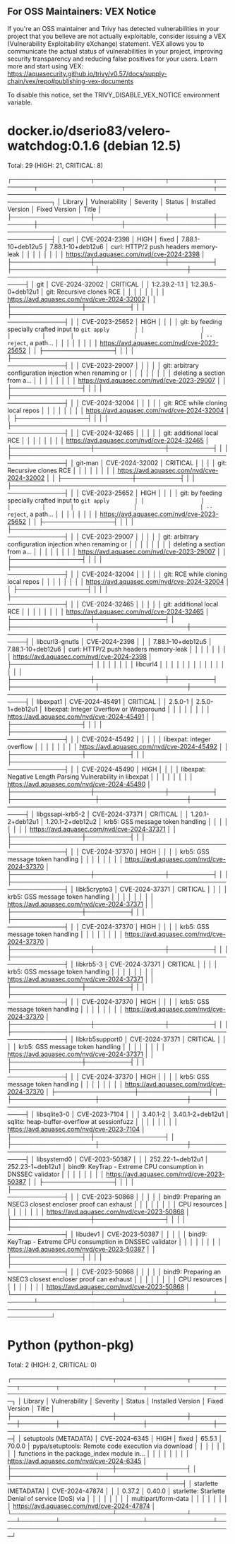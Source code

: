 
For OSS Maintainers: VEX Notice
--------------------------------
If you're an OSS maintainer and Trivy has detected vulnerabilities in your project that you believe are not actually exploitable, consider issuing a VEX (Vulnerability Exploitability eXchange) statement.
VEX allows you to communicate the actual status of vulnerabilities in your project, improving security transparency and reducing false positives for your users.
Learn more and start using VEX: https://aquasecurity.github.io/trivy/v0.57/docs/supply-chain/vex/repo#publishing-vex-documents

To disable this notice, set the TRIVY_DISABLE_VEX_NOTICE environment variable.


docker.io/dserio83/velero-watchdog:0.1.6 (debian 12.5)
======================================================
Total: 29 (HIGH: 21, CRITICAL: 8)

┌──────────────────┬────────────────┬──────────┬────────┬───────────────────┬────────────────────┬──────────────────────────────────────────────────────────────┐
│     Library      │ Vulnerability  │ Severity │ Status │ Installed Version │   Fixed Version    │                            Title                             │
├──────────────────┼────────────────┼──────────┼────────┼───────────────────┼────────────────────┼──────────────────────────────────────────────────────────────┤
│ curl             │ CVE-2024-2398  │ HIGH     │ fixed  │ 7.88.1-10+deb12u5 │ 7.88.1-10+deb12u6  │ curl: HTTP/2 push headers memory-leak                        │
│                  │                │          │        │                   │                    │ https://avd.aquasec.com/nvd/cve-2024-2398                    │
├──────────────────┼────────────────┼──────────┤        ├───────────────────┼────────────────────┼──────────────────────────────────────────────────────────────┤
│ git              │ CVE-2024-32002 │ CRITICAL │        │ 1:2.39.2-1.1      │ 1:2.39.5-0+deb12u1 │ git: Recursive clones RCE                                    │
│                  │                │          │        │                   │                    │ https://avd.aquasec.com/nvd/cve-2024-32002                   │
│                  ├────────────────┼──────────┤        │                   │                    ├──────────────────────────────────────────────────────────────┤
│                  │ CVE-2023-25652 │ HIGH     │        │                   │                    │ git: by feeding specially crafted input to `git apply        │
│                  │                │          │        │                   │                    │ --reject`, a path...                                         │
│                  │                │          │        │                   │                    │ https://avd.aquasec.com/nvd/cve-2023-25652                   │
│                  ├────────────────┤          │        │                   │                    ├──────────────────────────────────────────────────────────────┤
│                  │ CVE-2023-29007 │          │        │                   │                    │ git: arbitrary configuration injection when renaming or      │
│                  │                │          │        │                   │                    │ deleting a section from a...                                 │
│                  │                │          │        │                   │                    │ https://avd.aquasec.com/nvd/cve-2023-29007                   │
│                  ├────────────────┤          │        │                   │                    ├──────────────────────────────────────────────────────────────┤
│                  │ CVE-2024-32004 │          │        │                   │                    │ git: RCE while cloning local repos                           │
│                  │                │          │        │                   │                    │ https://avd.aquasec.com/nvd/cve-2024-32004                   │
│                  ├────────────────┤          │        │                   │                    ├──────────────────────────────────────────────────────────────┤
│                  │ CVE-2024-32465 │          │        │                   │                    │ git: additional local RCE                                    │
│                  │                │          │        │                   │                    │ https://avd.aquasec.com/nvd/cve-2024-32465                   │
├──────────────────┼────────────────┼──────────┤        │                   │                    ├──────────────────────────────────────────────────────────────┤
│ git-man          │ CVE-2024-32002 │ CRITICAL │        │                   │                    │ git: Recursive clones RCE                                    │
│                  │                │          │        │                   │                    │ https://avd.aquasec.com/nvd/cve-2024-32002                   │
│                  ├────────────────┼──────────┤        │                   │                    ├──────────────────────────────────────────────────────────────┤
│                  │ CVE-2023-25652 │ HIGH     │        │                   │                    │ git: by feeding specially crafted input to `git apply        │
│                  │                │          │        │                   │                    │ --reject`, a path...                                         │
│                  │                │          │        │                   │                    │ https://avd.aquasec.com/nvd/cve-2023-25652                   │
│                  ├────────────────┤          │        │                   │                    ├──────────────────────────────────────────────────────────────┤
│                  │ CVE-2023-29007 │          │        │                   │                    │ git: arbitrary configuration injection when renaming or      │
│                  │                │          │        │                   │                    │ deleting a section from a...                                 │
│                  │                │          │        │                   │                    │ https://avd.aquasec.com/nvd/cve-2023-29007                   │
│                  ├────────────────┤          │        │                   │                    ├──────────────────────────────────────────────────────────────┤
│                  │ CVE-2024-32004 │          │        │                   │                    │ git: RCE while cloning local repos                           │
│                  │                │          │        │                   │                    │ https://avd.aquasec.com/nvd/cve-2024-32004                   │
│                  ├────────────────┤          │        │                   │                    ├──────────────────────────────────────────────────────────────┤
│                  │ CVE-2024-32465 │          │        │                   │                    │ git: additional local RCE                                    │
│                  │                │          │        │                   │                    │ https://avd.aquasec.com/nvd/cve-2024-32465                   │
├──────────────────┼────────────────┤          │        ├───────────────────┼────────────────────┼──────────────────────────────────────────────────────────────┤
│ libcurl3-gnutls  │ CVE-2024-2398  │          │        │ 7.88.1-10+deb12u5 │ 7.88.1-10+deb12u6  │ curl: HTTP/2 push headers memory-leak                        │
│                  │                │          │        │                   │                    │ https://avd.aquasec.com/nvd/cve-2024-2398                    │
├──────────────────┤                │          │        │                   │                    │                                                              │
│ libcurl4         │                │          │        │                   │                    │                                                              │
│                  │                │          │        │                   │                    │                                                              │
├──────────────────┼────────────────┼──────────┤        ├───────────────────┼────────────────────┼──────────────────────────────────────────────────────────────┤
│ libexpat1        │ CVE-2024-45491 │ CRITICAL │        │ 2.5.0-1           │ 2.5.0-1+deb12u1    │ libexpat: Integer Overflow or Wraparound                     │
│                  │                │          │        │                   │                    │ https://avd.aquasec.com/nvd/cve-2024-45491                   │
│                  ├────────────────┤          │        │                   │                    ├──────────────────────────────────────────────────────────────┤
│                  │ CVE-2024-45492 │          │        │                   │                    │ libexpat: integer overflow                                   │
│                  │                │          │        │                   │                    │ https://avd.aquasec.com/nvd/cve-2024-45492                   │
│                  ├────────────────┼──────────┤        │                   │                    ├──────────────────────────────────────────────────────────────┤
│                  │ CVE-2024-45490 │ HIGH     │        │                   │                    │ libexpat: Negative Length Parsing Vulnerability in libexpat  │
│                  │                │          │        │                   │                    │ https://avd.aquasec.com/nvd/cve-2024-45490                   │
├──────────────────┼────────────────┼──────────┤        ├───────────────────┼────────────────────┼──────────────────────────────────────────────────────────────┤
│ libgssapi-krb5-2 │ CVE-2024-37371 │ CRITICAL │        │ 1.20.1-2+deb12u1  │ 1.20.1-2+deb12u2   │ krb5: GSS message token handling                             │
│                  │                │          │        │                   │                    │ https://avd.aquasec.com/nvd/cve-2024-37371                   │
│                  ├────────────────┼──────────┤        │                   │                    ├──────────────────────────────────────────────────────────────┤
│                  │ CVE-2024-37370 │ HIGH     │        │                   │                    │ krb5: GSS message token handling                             │
│                  │                │          │        │                   │                    │ https://avd.aquasec.com/nvd/cve-2024-37370                   │
├──────────────────┼────────────────┼──────────┤        │                   │                    ├──────────────────────────────────────────────────────────────┤
│ libk5crypto3     │ CVE-2024-37371 │ CRITICAL │        │                   │                    │ krb5: GSS message token handling                             │
│                  │                │          │        │                   │                    │ https://avd.aquasec.com/nvd/cve-2024-37371                   │
│                  ├────────────────┼──────────┤        │                   │                    ├──────────────────────────────────────────────────────────────┤
│                  │ CVE-2024-37370 │ HIGH     │        │                   │                    │ krb5: GSS message token handling                             │
│                  │                │          │        │                   │                    │ https://avd.aquasec.com/nvd/cve-2024-37370                   │
├──────────────────┼────────────────┼──────────┤        │                   │                    ├──────────────────────────────────────────────────────────────┤
│ libkrb5-3        │ CVE-2024-37371 │ CRITICAL │        │                   │                    │ krb5: GSS message token handling                             │
│                  │                │          │        │                   │                    │ https://avd.aquasec.com/nvd/cve-2024-37371                   │
│                  ├────────────────┼──────────┤        │                   │                    ├──────────────────────────────────────────────────────────────┤
│                  │ CVE-2024-37370 │ HIGH     │        │                   │                    │ krb5: GSS message token handling                             │
│                  │                │          │        │                   │                    │ https://avd.aquasec.com/nvd/cve-2024-37370                   │
├──────────────────┼────────────────┼──────────┤        │                   │                    ├──────────────────────────────────────────────────────────────┤
│ libkrb5support0  │ CVE-2024-37371 │ CRITICAL │        │                   │                    │ krb5: GSS message token handling                             │
│                  │                │          │        │                   │                    │ https://avd.aquasec.com/nvd/cve-2024-37371                   │
│                  ├────────────────┼──────────┤        │                   │                    ├──────────────────────────────────────────────────────────────┤
│                  │ CVE-2024-37370 │ HIGH     │        │                   │                    │ krb5: GSS message token handling                             │
│                  │                │          │        │                   │                    │ https://avd.aquasec.com/nvd/cve-2024-37370                   │
├──────────────────┼────────────────┤          │        ├───────────────────┼────────────────────┼──────────────────────────────────────────────────────────────┤
│ libsqlite3-0     │ CVE-2023-7104  │          │        │ 3.40.1-2          │ 3.40.1-2+deb12u1   │ sqlite: heap-buffer-overflow at sessionfuzz                  │
│                  │                │          │        │                   │                    │ https://avd.aquasec.com/nvd/cve-2023-7104                    │
├──────────────────┼────────────────┤          │        ├───────────────────┼────────────────────┼──────────────────────────────────────────────────────────────┤
│ libsystemd0      │ CVE-2023-50387 │          │        │ 252.22-1~deb12u1  │ 252.23-1~deb12u1   │ bind9: KeyTrap - Extreme CPU consumption in DNSSEC validator │
│                  │                │          │        │                   │                    │ https://avd.aquasec.com/nvd/cve-2023-50387                   │
│                  ├────────────────┤          │        │                   │                    ├──────────────────────────────────────────────────────────────┤
│                  │ CVE-2023-50868 │          │        │                   │                    │ bind9: Preparing an NSEC3 closest encloser proof can exhaust │
│                  │                │          │        │                   │                    │ CPU resources                                                │
│                  │                │          │        │                   │                    │ https://avd.aquasec.com/nvd/cve-2023-50868                   │
├──────────────────┼────────────────┤          │        │                   │                    ├──────────────────────────────────────────────────────────────┤
│ libudev1         │ CVE-2023-50387 │          │        │                   │                    │ bind9: KeyTrap - Extreme CPU consumption in DNSSEC validator │
│                  │                │          │        │                   │                    │ https://avd.aquasec.com/nvd/cve-2023-50387                   │
│                  ├────────────────┤          │        │                   │                    ├──────────────────────────────────────────────────────────────┤
│                  │ CVE-2023-50868 │          │        │                   │                    │ bind9: Preparing an NSEC3 closest encloser proof can exhaust │
│                  │                │          │        │                   │                    │ CPU resources                                                │
│                  │                │          │        │                   │                    │ https://avd.aquasec.com/nvd/cve-2023-50868                   │
└──────────────────┴────────────────┴──────────┴────────┴───────────────────┴────────────────────┴──────────────────────────────────────────────────────────────┘

Python (python-pkg)
===================
Total: 2 (HIGH: 2, CRITICAL: 0)

┌───────────────────────┬────────────────┬──────────┬────────┬───────────────────┬───────────────┬─────────────────────────────────────────────────────┐
│        Library        │ Vulnerability  │ Severity │ Status │ Installed Version │ Fixed Version │                        Title                        │
├───────────────────────┼────────────────┼──────────┼────────┼───────────────────┼───────────────┼─────────────────────────────────────────────────────┤
│ setuptools (METADATA) │ CVE-2024-6345  │ HIGH     │ fixed  │ 65.5.1            │ 70.0.0        │ pypa/setuptools: Remote code execution via download │
│                       │                │          │        │                   │               │ functions in the package_index module in...         │
│                       │                │          │        │                   │               │ https://avd.aquasec.com/nvd/cve-2024-6345           │
├───────────────────────┼────────────────┤          │        ├───────────────────┼───────────────┼─────────────────────────────────────────────────────┤
│ starlette (METADATA)  │ CVE-2024-47874 │          │        │ 0.37.2            │ 0.40.0        │ starlette: Starlette Denial of service (DoS) via    │
│                       │                │          │        │                   │               │ multipart/form-data                                 │
│                       │                │          │        │                   │               │ https://avd.aquasec.com/nvd/cve-2024-47874          │
└───────────────────────┴────────────────┴──────────┴────────┴───────────────────┴───────────────┴─────────────────────────────────────────────────────┘
